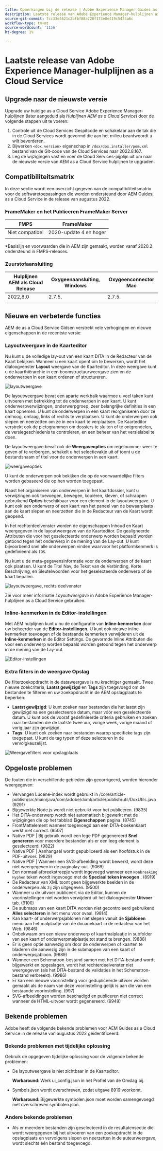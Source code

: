 ```yaml
---
title: Opmerkingen bij de release | Adobe Experience Manager Guides as a Cloud Service, release augustus 2022
description: Laatste release van Adobe Experience Manager-hulplijnen as a Cloud Service
source-git-commit: 7cc33e4621c2bfbf08a720f173e8e419c5424a6c
workflow-type: tm+mt
source-wordcount: '1156'
ht-degree: 1%

---
```


# Laatste release van Adobe Experience Manager-hulplijnen as a Cloud Service

## Upgrade naar de nieuwste versie

Upgrade uw huidige as a Cloud Service Adobe Experience Manager-hulplijnen (later aangeduid als *Hulplijnen AEM as a Cloud Service*) door de volgende stappen uit te voeren:
1. Controle uit de Cloud Services Gespitcode en schakelaar aan de tak die in de Cloud Services wordt gevormd die aan het milieu beantwoordt u wilt bevorderen.
2. Bijwerken `<dox.version>` eigenschap in `/dox/dox.installer/pom.xml` bestand van de Git-code van de Cloud Services naar 2022.8.167.
3. Leg de wijzigingen vast en voer de Cloud Services-pijplijn uit om naar de nieuwste versie van AEM as a Cloud Service hulplijnen te upgraden.

## Compatibiliteitsmatrix

In deze sectie wordt een overzicht gegeven van de compatibiliteitsmatrix voor de softwaretoepassingen die worden ondersteund door AEM Guides, as a Cloud Service in de release van augustus 2022.

### FrameMaker en het Publiceren FrameMaker Server

| FMPS | FrameMaker |
| --- | --- |
| Niet compatibel | 2020-update 4 en hoger |
|  |  |

*Basislijn en voorwaarden die in AEM zijn gemaakt, worden vanaf 2020.2 ondersteund in FMPS-releases.

### Zuurstofaansluiting

| Hulplijnen AEM als Cloud Release | Oxygeenaansluiting, Windows | Oxygeenconnector Mac |
| --- | --- | --- |
| 2022,8,0 | 2.7.5. | 2.7.5. |
|  |  |  |


## Nieuwe en verbeterde functies

AEM de as a Cloud Service Gidsen verstrekt vele verhogingen en nieuwe eigenschappen in de recentste versie:

### Layoutweergave in de Kaarteditor

Nu kunt u de volledige lay-out van een kaart DITA in de Redacteur van de Kaart bekijken. Wanneer u een kaart opent om te bewerken, wordt het dialoogvenster **Layout** weergave van de Kaarteditor. In deze weergave kunt u de kaarthiërarchie in een boomstructuurweergave zien en de onderwerpen in een kaart ordenen of structureren.

![layoutweergave](assets/layout-view-map.png)

De layoutweergave bevat een aparte werkbalk waarmee u veel taken kunt uitvoeren met betrekking tot de onderwerpen in een kaart.
U kunt onderwerpverwijzingen, onderwerpgroep, zeer belangrijke definities in een kaart opnemen. U kunt de onderwerpen in een kaart reorganiseren door ze omhoog, omlaag, links of rechts te verplaatsen. U kunt de onderwerpen ook slepen en neerzetten om ze in een kaart te verplaatsen. De Kaarteditor verstrekt ook de pictogrammen om dossiers te sluiten of te ontgrendelen, de versiegeschiedenis te controleren, en een beheer van het versielabel te doen.


De layoutweergave bevat ook de **Weergaveopties** om regelnummer weer te geven of te verbergen, schakelt u het selectievakje uit of toont u de bestandsnaam of titel voor de onderwerpen in een kaart.


![weergaveopties](assets/view-options.png)

U kunt de onderwerpen ook bekijken die op de voorwaardelijke filters worden gebaseerd die op hen worden toegepast.

Naast het organiseren van onderwerpen in het kaartdossier, kunt u verwijzingen ook toevoegen, bewegen, kopiëren, kleven, of schrappen gebruikend **Opties** beschikbaar voor een element in de layoutweergave. U kunt ook een onderwerp of een kaart van het paneel van de bewaarplaats aan de kaart slepen en neerzetten die in de Redacteur van de Kaart wordt geopend.

In het rechterdeelvenster worden de eigenschappen Inhoud en Kaart weergegeven in de layoutweergave van de Kaarteditor. De gealigneerde Attributen die voor het geselecteerde onderwerp worden bepaald worden getoond tegen het onderwerp in de mening van de Lay-out. U kunt bijvoorbeeld snel alle onderwerpen vinden waarvoor het platformkenmerk is gedefinieerd als `IOS`.

Nu kunt u de meta-gegevensinformatie voor de onderwerpen of de kaart ook plaatsen. U kunt de Titel Nav, de Tekst van de Verbinding, Korte Beschrijving, en Sleutelwoorden voor het geselecteerde onderwerp of de kaart bepalen.

![layoutweergave, rechts deelvenster](assets/layout-inline-attributes.png)

Zie voor meer informatie *Layoutweergave* in Adobe Experience Manager-hulplijnen as a Cloud Service gebruiken.

### Inline-kenmerken in de Editor-instellingen

Met AEM hulplijnen kunt u nu de configuratie van **Inline-kenmerken** door uw beheerder van de **Editor-instellingen**. U kunt ook nieuwe inline-kenmerken toevoegen of de bestaande kenmerken verwijderen uit de **Inline-kenmerken** in de Editor Settings.
De gevormde Inline Attributen die voor een onderwerp worden bepaald worden getoond tegen het onderwerp in de mening van de Lay-out.

![Editor-instellingen](assets/editor-settings-inline-attributes.png)


### Extra filters in de weergave Opslag

De filterzoekopdracht in de dataweergave is nu krachtiger gemaakt. Twee nieuwe zoekcriteria, **Laatst gewijzigd** en **Tags** zijn toegevoegd om de bestanden te filteren en uw zoekopdracht in de AEM opslagplaats te beperken:
* **Laatst gewijzigd**: U kunt zoeken naar bestanden die het laatst zijn gewijzigd na een geselecteerde datum, maar vóór een geselecteerde datum. U kunt ook de vooraf gedefinieerde criteria gebruiken en zoeken naar bestanden die de laatste twee uur, vorige week, vorige maand of vorig jaar zijn gewijzigd.
* **Tags**: U kunt ook zoeken naar bestanden waarop specifieke tags zijn toegepast. U kunt de tag typen of deze selecteren in de vervolgkeuzelijst.

![Weergavefilters voor opslagplaats](assets/repo-filter-search.png)


## Opgeloste problemen

De fouten die in verschillende gebieden zijn gecorrigeerd, worden hieronder weergegeven:

* Vervangen Lucene-index wordt gebruikt in /core/article-publish/src/main/java/com/adobe/dxml/article/publish/util/DoxUtils.java (9291)
* Bijgewerkte Node.js wordt niet gebruikt voor het publiceren. (9835)
* Het DITA-onderwerp wordt niet automatisch bijgewerkt met de wijzigingen die op het tabblad **Eigenschappen** pagina. (8745)
* FrontMattelement wanneer toegevoegd aan een DITA-boekenkaart werkt niet correct. (9507)
* Native PDF | Bij gebruik wordt een lege PDF gegenereerd **Snel genereren** voor meerdere bestanden als er een leeg element is geselecteerd. (9822)
* Native PDF | Aanhangsel wordt gepubliceerd als een hoofdstuk in de PDF-uitvoer. (9829)
* Native PDF | Wanneer een SVG-afbeelding wordt bewerkt, wordt deze niet weergegeven in de paginalay-out. (9069)
* Een normaal afbreekstreepje wordt ingevoegd wanneer een `Nonbreaking Hyphen` teken wordt ingevoegd met de **Speciaal teken invoegen** . (8919)
* De Redacteur van XML toont geen bijgewerkte beelden in de onderwerpen als zij zijn uitgegeven. (9500)
* Wanneer u de uitvoer publiceert via de Editor, kunnen de voorinstellingen niet worden verwijderd uit het dialoogvenster **Uitvoer** tab. (9100)
* De submaps van een kaart DITA worden niet gecontroleerd gebruikend **Alles selecteren** in het menu voor ovaal. (9814)
* Kan kaart- of onderwerpsjablonen niet slepen vanuit de **Sjablonen** menu aan het malplaatje van de douanekaart in de redacteur van het Web. (9846)
* Onbekwaam om een nieuw onderwerp of kaartmalplaatje in subfolder van een kaart of onderwerpmalplaatje tot stand te brengen. (9888)
* Er is geen optie aanwezig om door de onderwerpen of kaarten te bladeren die aanwezig zijn in de submappen van een kaart of onderwerpsjabloon. (9889)
* Wanneer een Schematron-bestand samen met het DITA-bestand wordt bijgewerkt en opgeslagen, wordt het rechterdeelvenster niet weergegeven (als het DITA-bestand de validaties in het Schematron-bestand verbreekt). (9986)
* Er kan een nieuwe voorinstelling voor gedupliceerde uitvoer worden gemaakt als de naam van deze voorinstelling gelijk is aan die van een bestaande voorinstelling. (997)
* SVG-afbeeldingen worden beschadigd en publiceren niet correct wanneer de HTML-uitvoer wordt gegenereerd. (9949)


## Bekende problemen

Adobe heeft de volgende bekende problemen voor AEM Guides as a Cloud Service in de release van augustus 2022 geïdentificeerd.

### Bekende problemen met tijdelijke oplossing

Gebruik de opgegeven tijdelijke oplossing voor de volgende bekende problemen:

* De layoutweergave is niet zichtbaar in de Kaarteditor.

   **Workaround**: Werk ui_config.json in het Profiel van de Omslag bij.

* Symbols.json wordt overschreven, zodat uitgave 8919 voorkomt.

   **Workaround**: Bijgewerkte symbolen.json moet worden samengevoegd met overschreven symbolen.json.

### Andere bekende problemen

* Als er meerdere bestanden zijn geselecteerd in de resultatensectie die wordt weergegeven bij het uitvoeren van een zoekopdracht in de opslagplaats en vervolgens slepen en neerzetten in de auteurweergave, wordt slechts één bestand toegevoegd.
